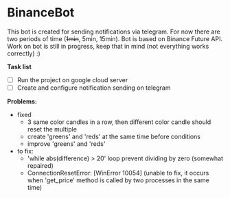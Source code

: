 # BinanceBot

This bot is created for sending notifications via telegram. For now there are two periods of time (~~1min~~, 5min, 15min). Bot is based on Binance Future API. Work on bot is still in progress, keep that in mind (not everything works correctly) :)

**Task list**
- [ ] Run the project on google cloud server 
- [ ] Create and configure notification sending on telegram

**Problems:**

* fixed
  - 3 same color candles in a row, then different color candle should reset the multiple
  - create 'greens' and 'reds' at the same time before conditions   
  - improve 'greens' and 'reds'
* to fix:
  - 'while abs(difference) > 20' loop prevent dividing by zero (somewhat repaired)
  - ConnectionResetError: [WinError 10054] (unable to fix, it occurs when 'get_price' method is called by two processes in the same time)


